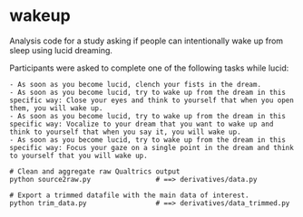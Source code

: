 # wakeup

Analysis code for a study asking if people can intentionally wake up from sleep using lucid dreaming.

Participants were asked to complete one of the following tasks while lucid:
```
- As soon as you become lucid, clench your fists in the dream.
- As soon as you become lucid, try to wake up from the dream in this specific way: Close your eyes and think to yourself that when you open them, you will wake up.
- As soon as you become lucid, try to wake up from the dream in this specific way: Vocalize to your dream that you want to wake up and think to yourself that when you say it, you will wake up.
- As soon as you become lucid, try to wake up from the dream in this specific way: Focus your gaze on a single point in the dream and think to yourself that you will wake up.
```

```shell
# Clean and aggregate raw Qualtrics output
python source2raw.py                # ==> derivatives/data.py

# Export a trimmed datafile with the main data of interest.
python trim_data.py                 # ==> derivatives/data_trimmed.py
```